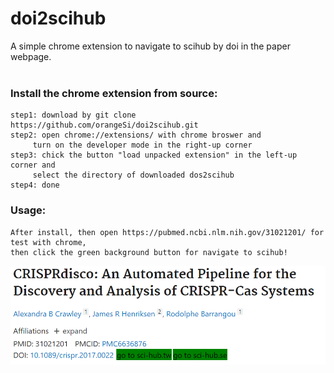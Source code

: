 # doi2scihub
A simple chrome extension to navigate to scihub  by doi in the paper webpage.
<br>
<br>
### Install the chrome extension from source:
```
step1: download by git clone https://github.com/orangeSi/doi2scihub.git
step2: open chrome://extensions/ with chrome broswer and 
	 turn on the developer mode in the right-up corner
step3: chick the button "load unpacked extension" in the left-up corner and
	 select the directory of downloaded dos2scihub
step4: done
```


### Usage:
```
After install, then open https://pubmed.ncbi.nlm.nih.gov/31021201/ for test with chrome,
then click the green background button for navigate to scihub!
```
![gene cluster image](example.png)
